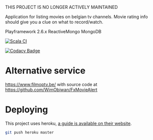 THIS PROJECT IS NO LONGER ACTIVELY MAINTAINED

Application for listing movies on belgian tv channels. Movie rating info should give you a clue on what to record/watch.

Playframework 2.6.x
ReactiveMongo
MongoDB

[![Scala CI](https://github.com/francisdb/belgiantv/actions/workflows/scala.yml/badge.svg)](https://github.com/francisdb/belgiantv/actions/workflows/scala.yml)

[![Codacy Badge](https://www.codacy.com/project/badge/4901ab784fc54ebe866f5613fa9f8450)](https://www.codacy.com/public/francisdb/belgiantv)

# Alternative service

<https://www.filmoptv.be/>
with source code at https://github.com/WimObiwan/FxMovieAlert

# Deploying

This project uses heroku, [a guide is available on their website](https://devcenter.heroku.com/articles/getting-started-with-scala).


```bash
git push heroku master
```
